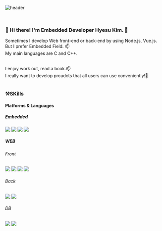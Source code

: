 ![header](https://capsule-render.vercel.app/api?type=soft&color=auto&height=300&section=header&text=WELCOME&fontSize=90&desc=Hyesu's%20github%20profile&descAlignY=68&descAlign=64)

<br/>

<h3>👋 Hi there! I'm Embedded Developer Hyesu Kim. 💞️</h3>
Sometimes I develop Web front-end or back-end by using Node.js, Vue.js.<br/>
But I prefer Embedded Field. 📫<br/>
My main languages are C and C++.<br/>

<br/>

I enjoy work out, read a book.📫<br/>
I really want to develop proudcts that all users can use conveniently!🌱<br/>
<br/>

<h3>⚒️SKills</h3>
<h4>Platforms & Languages</h4>
<h5>Embedded</h5>
<p display="inline-block">
<img src="https://img.shields.io/badge/C-A8B9CC?style=for-the-badge&logo=C&logoColor=white">
<img src="https://img.shields.io/badge/C++-00599C?style=for-the-badge&logo=C%2B%2B&logoColor=white">
<img src="https://img.shields.io/badge/Linux-FCC624?style=for-the-badge&logo=Linux&logoColor=white">
<img src="https://img.shields.io/badge/Python-3776AB?style=for-the-badge&logo=Python&logoColor=white">
</p>
<h5>WEB</h5>
<p display="inline-block">
<h6>Front</h6>
<img src="https://img.shields.io/badge/HTML-E34F26?style=for-the-badge&logo=HTML5&logoColor=white">
<img src="https://img.shields.io/badge/CSS-1572B6?style=for-the-badge&logo=CSS3&logoColor=white">
<img src="https://img.shields.io/badge/JavaScript-F7DF1E?style=for-the-badge&logo=JavaScript&logoColor=white">
<img src="https://img.shields.io/badge/Vue-4FC08D?style=for-the-badge&logo=Vue.js&logoColor=white">
</p>
<p display="inline-block">
<h6>Back</h6>
<img src="https://img.shields.io/badge/Node-339933?style=for-the-badge&logo=Node.js&logoColor=white">
<img src="https://img.shields.io/badge/Vue-4FC08D?style=for-the-badge&logo=Vue.js&logoColor=white">
</p>
<p display="inline-block">
<h6>DB</h6>
<img src="https://img.shields.io/badge/MySQL-4479A1?style=for-the-badge&logo=MySQL&logoColor=white">
<img src="https://img.shields.io/badge/PostgreSQL-4169E1?style=for-the-badge&logo=PostgreSQL&logoColor=white">
</p>

<!---
h2222y/h2222y is a ✨ special ✨ repository because its `README.md` (this file) appears on your GitHub profile.
You can click the Preview link to take a look at your changes.
--->

